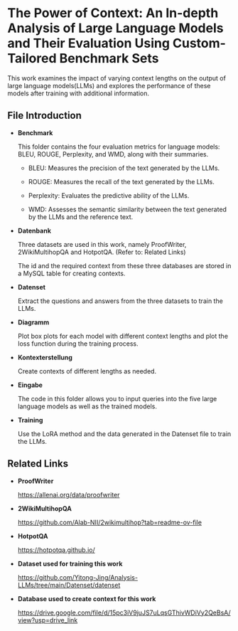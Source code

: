 # The Power of Context: An In-depth Analysis of Large Language Models and Their Evaluation Using Custom-Tailored Benchmark Sets

This work examines the impact of varying context lengths on the output of large language models(LLMs) and explores the performance of these models after training with additional information.

## File Introduction

+ **Benchmark**

  This folder contains the four evaluation metrics for language models: BLEU, ROUGE, Perplexity, and WMD, along with their summaries.

  + BLEU: Measures the precision of the text generated by the LLMs.
  
  + ROUGE: Measures the recall of the text generated by the LLMs.
  
  + Perplexity: Evaluates the predictive ability of the LLMs.
  
  + WMD: Assesses the semantic similarity between the text generated by the LLMs and the reference text.

+ **Datenbank**

  Three datasets are used in this work, namely ProofWriter, 2WikiMultihopQA and HotpotQA. (Refer to: Related Links)

  The id and the required context from these three databases are stored in a MySQL table for creating contexts.

+ **Datenset**

  Extract the questions and answers from the three datasets to train the LLMs.

+ **Diagramm**

  Plot box plots for each model with different context lengths and plot the loss function during the training process.

+ **Kontexterstellung**

  Create contexts of different lengths as needed.

+ **Eingabe**

  The code in this folder allows you to input queries into the five large language models as well as the trained models.

+ **Training**

  Use the LoRA method and the data generated in the Datenset file to train the LLMs.

## Related Links

+ **ProofWriter**

  https://allenai.org/data/proofwriter

+ **2WikiMultihopQA**

  https://github.com/Alab-NII/2wikimultihop?tab=readme-ov-file

+ **HotpotQA**

  https://hotpotqa.github.io/

+ **Dataset used for training this work**

  https://github.com/Yitong-Jing/Analysis-LLMs/tree/main/Datenset/datenset

+ **Database used to create context for this work**

  https://drive.google.com/file/d/15pc3iV9juJS7uLqsGThivWDiVy2QeBsA/view?usp=drive_link
